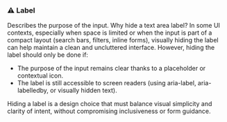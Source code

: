 ### ⚠️ Label

Describes the purpose of the input. Why hide a text area label?
In some UI contexts, especially when space is limited or when the input is part of a compact layout (search bars, filters, inline forms), visually hiding the label can help maintain a clean and uncluttered interface. However, hiding the label should only be done if:
- The purpose of the input remains clear thanks to a placeholder or contextual icon.
- The label is still accessible to screen readers (using aria-label, aria-labelledby, or visually hidden text).

Hiding a label is a design choice that must balance visual simplicity and clarity of intent, without compromising inclusiveness or form guidance.